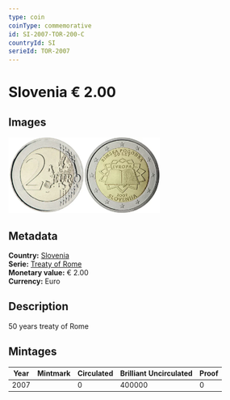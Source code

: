 ```yaml
---
type: coin
coinType: commemorative
id: SI-2007-TOR-200-C
countryId: SI
serieId: TOR-2007
---
```


# Slovenia € 2.00

## Images

<img src="../../Images/common-2007-200.webp" height="150" alt="Front image"><img src="Images/SI-2007-200.webp" height="150" alt="Back image">

## Metadata

**Country:** [Slovenia](../../Countries/Slovenia/index.md)\
**Serie:** [Treaty of Rome](index.md)\
**Monetary value:** € 2.00\
**Currency:** Euro

## Description

50 years treaty of Rome

## Mintages

| Year | Mintmark | Circulated | Brilliant Uncirculated | Proof |
| ---- | -------- | ---------- | ---------------------- | ----- |
| 2007 |          | 0          | 400000                 | 0     |
